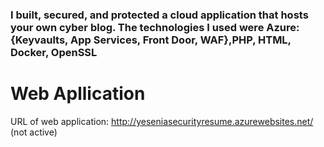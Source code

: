### I built, secured, and protected a cloud application that hosts your own cyber blog. The technologies I used were Azure: {Keyvaults, App Services, Front Door, WAF},PHP, HTML, Docker, OpenSSL
# Web Apllication
URL of web application:
http://yeseniasecurityresume.azurewebsites.net/ (not active)
